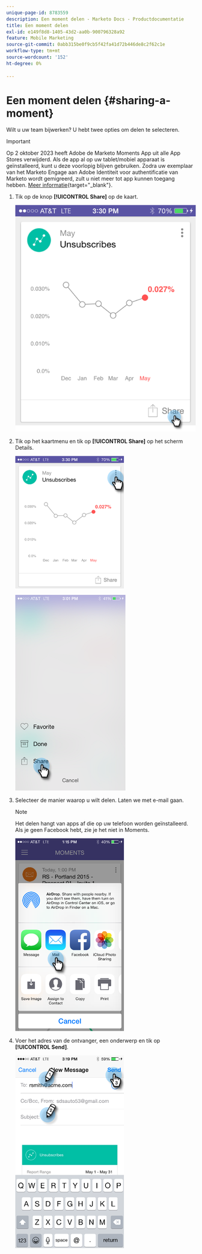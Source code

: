 ```yaml
---
unique-page-id: 8783559
description: Een moment delen - Marketo Docs - Productdocumentatie
title: Een moment delen
exl-id: e149f8d8-1405-43d2-aa0b-900796328a92
feature: Mobile Marketing
source-git-commit: 0abb315be0f9cb5f42fa41d72b446de8c2f62c1e
workflow-type: tm+mt
source-wordcount: '152'
ht-degree: 0%

---
```


# Een moment delen {#sharing-a-moment}

Wilt u uw team bijwerken? U hebt twee opties om delen te selecteren.

>[!IMPORTANT]
>
>Op 2 oktober 2023 heeft Adobe de Marketo Moments App uit alle App Stores verwijderd. Als de app al op uw tablet/mobiel apparaat is geïnstalleerd, kunt u deze voorlopig blijven gebruiken. Zodra uw exemplaar van het Marketo Engage aan Adobe Identiteit voor authentificatie van Marketo wordt gemigreerd, zult u niet meer tot app kunnen toegang hebben. [Meer informatie](https://nation.marketo.com/t5/product-discussions/marketo-events-app-and-marketo-moments-app-end-of-life/m-p/340712/highlight/true#M193869){target="_blank"}.

1. Tik op de knop **[!UICONTROL Share]** op de kaart.

   ![](assets/image2015-6-30-15-3a13-3a13.png)

1. Tik op het kaartmenu en tik op **[!UICONTROL Share]** op het scherm Details.

   ![](assets/image2015-7-15-9-3a0-3a35.png)

   ![](assets/image2015-7-14-16-3a8-3a18.png)

1. Selecteer de manier waarop u wilt delen. Laten we met e-mail gaan.

   >[!NOTE]
   >
   >Het delen hangt van apps af die op uw telefoon worden geïnstalleerd. Als je geen Facebook hebt, zie je het niet in Moments.

   ![](assets/image2015-7-14-16-3a11-3a42.png)

1. Voer het adres van de ontvanger, een onderwerp en tik op **[!UICONTROL Send]**.

   ![](assets/image2015-7-14-16-3a18-3a16.png)
